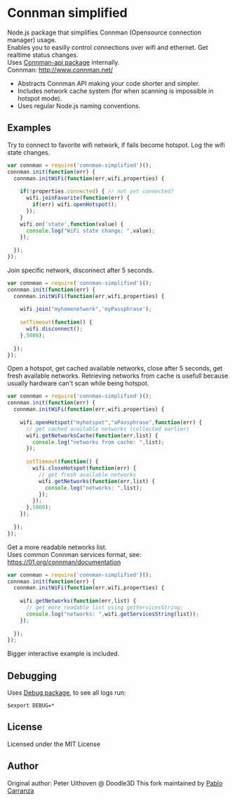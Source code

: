 Connman simplified
===================

Node.js package that simplifies Connman (Opensource connection manager) usage. <br/>
Enables you to easilly control connections over wifi and ethernet. Get realtime status changes. <br/>
Uses [Connman-api package](https://www.npmjs.com/package/connman-api) internally.<br/>
Connman: http://www.connman.net/

- Abstracts Connman API making your code shorter and simpler.
- Includes network cache system (for when scanning is impossible in hotspot mode).
- Uses regular Node.js naming conventions. 

Examples
------------
Try to connect to favorite wifi network, if fails become hotspot. Log the wifi state changes.
``` javascript
var connman = require('connman-simplified')();
connman.init(function(err) {
  connman.initWiFi(function(err,wifi,properties) {
  
    if(!properties.connected) { // not yet connected? 
      wifi.joinFavorite(function(err) {
        if(err) wifi.openHotspot();
      });
    }
    wifi.on('state',function(value) {
      console.log("WiFi state change: ",value);
    });
    
  });
});
```
Join specific network, disconnect after 5 seconds.
``` javascript
var connman = require('connman-simplified')();
connman.init(function(err) {
  connman.initWiFi(function(err,wifi,properties) {
  
    wifi.join("myhomenetwork",'myPassphrase');
    
    setTimeout(function() {
      wifi.disconnect();
    },5000);
    
  });
});
```
Open a hotspot, get cached available networks, close after 5 seconds, get fresh available networks.
Retrieving networks from cache is usefull because usually hardware can't scan while being hotspot.
``` javascript
var connman = require('connman-simplified')();
connman.init(function(err) {
  connman.initWiFi(function(err,wifi,properties) {
    
    wifi.openHotspot("myhotspot","aPassphrase",function(err) {
      // get cached available networks (collected earlier)
      wifi.getNetworksCache(function(err,list) {
        console.log("networks from cache: ",list);
      });
      
      setTimeout(function() {
        wifi.closeHotspot(function(err) {
          // get fresh available networks
          wifi.getNetworks(function(err,list) {
            console.log("networks: ",list);
          });
        });
      },5000);
    });
    
  });
});
```

Get a more readable networks list. <br/>
Uses common Connman services format, see: https://01.org/connman/documentation
``` javascript
var connman = require('connman-simplified')();
connman.init(function(err) {
  connman.initWiFi(function(err,wifi,properties) {
    
    wifi.getNetworks(function(err,list) {
      // get more readable list using getServicesString:
      console.log("networks: ",wifi.getServicesString(list));
    });
    
  });
});
```
Bigger interactive example is included.

Debugging
------------
Uses [Debug package](https://www.npmjs.com/package/debug), to see all logs run: 
```
$export DEBUG=*
```

License
------------
Licensed under the MIT License

Author
------------
Original author: Peter Uithoven @ Doodle3D
This fork maintained by [Pablo Carranza](http://github.com/pcarranzav)